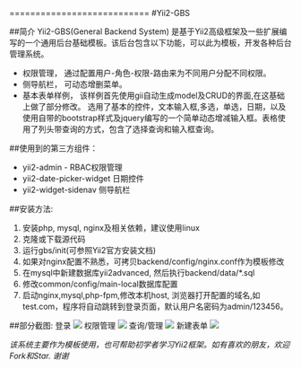 ===========================
#Yii2-GBS

##简介
Yii2-GBS(General Backend System) 是基于Yii2高级框架及一些扩展编写的一个通用后台基础模板。该后台包含以下功能，可以此为模板，开发各种后台管理系统。
* 权限管理， 通过配置用户-角色-权限-路由来为不同用户分配不同权限。
* 侧导航栏， 可动态增删菜单。
* 基本表单样例， 该样例首先使用gii自动生成model及CRUD的界面,在这基础上做了部分修改。
选用了基本的控件，文本输入框,多选，单选，日期，以及使用自带的bootstrap样式及jquery编写的一个简单动态增减输入框。表格使用了列头带查询的方式，包含了选择查询和输入框查询。

##使用到的第三方组件：
* yii2-admin - RBAC权限管理
* yii2-date-picker-widget 日期控件
* yii2-widget-sidenav 侧导航栏

##安装方法:
1. 安装php, mysql, nginx及相关依赖，建议使用linux
2. 克隆或下载源代码
3. 运行gbs/init(可参照Yii2官方安装文档)
4. 如果对nginx配置不熟悉，可拷贝backend/config/nginx.conf作为模板修改
5. 在mysql中新建数据库yii2advanced, 然后执行backend/data/*.sql
6. 修改common/config/main-local数据库配置
7. 启动nginx,mysql,php-fpm,修改本机host, 浏览器打开配置的域名,如test.com，程序将自动跳转到登录页面，默认用户名密码为admin/123456。

##部分截图:
登录
![](https://github.com/leonlee985/gbs/blob/master/img/login.png)
权限管理
![](https://github.com/leonlee985/gbs/blob/master/img/admin.png)
查询/管理
![](https://github.com/leonlee985/gbs/blob/master/img/Main.png)
新建表单
![](https://github.com/leonlee985/gbs/blob/master/img/new.png)  

*该系统主要作为模板使用，也可帮助初学者学习Yii2框架。如有喜欢的朋友，欢迎Fork和Star. 谢谢*
